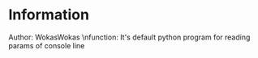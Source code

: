 # Information
Author: WokasWokas
\nfunction: It's default python program for reading params of console line
